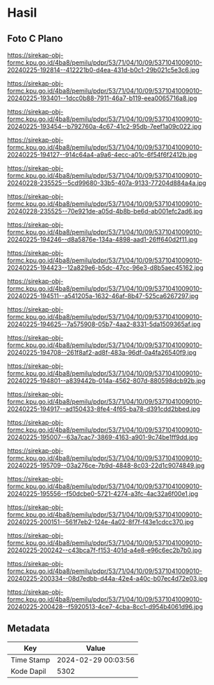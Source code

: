 # Hasil

## Foto C Plano

https://sirekap-obj-formc.kpu.go.id/4ba8/pemilu/pdpr/53/71/04/10/09/5371041009010-20240225-192814--412221b0-d4ea-431d-b0c1-29b021c5e3c6.jpg

https://sirekap-obj-formc.kpu.go.id/4ba8/pemilu/pdpr/53/71/04/10/09/5371041009010-20240225-193401--1dcc0b88-7911-46a7-b119-eea0065716a8.jpg

https://sirekap-obj-formc.kpu.go.id/4ba8/pemilu/pdpr/53/71/04/10/09/5371041009010-20240225-193454--b792760a-4c67-41c2-95db-7eef1a09c022.jpg

https://sirekap-obj-formc.kpu.go.id/4ba8/pemilu/pdpr/53/71/04/10/09/5371041009010-20240225-194127--914c64a4-a9a6-4ecc-a01c-6f54f6f2412b.jpg

https://sirekap-obj-formc.kpu.go.id/4ba8/pemilu/pdpr/53/71/04/10/09/5371041009010-20240228-235525--5cd99680-33b5-407a-9133-77204d884a4a.jpg

https://sirekap-obj-formc.kpu.go.id/4ba8/pemilu/pdpr/53/71/04/10/09/5371041009010-20240228-235525--70e921de-a05d-4b8b-be6d-ab001efc2ad6.jpg

https://sirekap-obj-formc.kpu.go.id/4ba8/pemilu/pdpr/53/71/04/10/09/5371041009010-20240225-194246--d8a5876e-134a-4898-aad1-26ff640d2f11.jpg

https://sirekap-obj-formc.kpu.go.id/4ba8/pemilu/pdpr/53/71/04/10/09/5371041009010-20240225-194423--12a829e6-b5dc-47cc-96e3-d8b5aec45162.jpg

https://sirekap-obj-formc.kpu.go.id/4ba8/pemilu/pdpr/53/71/04/10/09/5371041009010-20240225-194511--a541205a-1632-46af-8b47-525ca6267297.jpg

https://sirekap-obj-formc.kpu.go.id/4ba8/pemilu/pdpr/53/71/04/10/09/5371041009010-20240225-194625--7a575908-05b7-4aa2-8331-5da1509365af.jpg

https://sirekap-obj-formc.kpu.go.id/4ba8/pemilu/pdpr/53/71/04/10/09/5371041009010-20240225-194708--261f8af2-ad8f-483a-96df-0a4fa26540f9.jpg

https://sirekap-obj-formc.kpu.go.id/4ba8/pemilu/pdpr/53/71/04/10/09/5371041009010-20240225-194801--a839442b-014a-4562-807d-880598dcb92b.jpg

https://sirekap-obj-formc.kpu.go.id/4ba8/pemilu/pdpr/53/71/04/10/09/5371041009010-20240225-194917--ad150433-8fe4-4f65-ba78-d391cdd2bbed.jpg

https://sirekap-obj-formc.kpu.go.id/4ba8/pemilu/pdpr/53/71/04/10/09/5371041009010-20240225-195007--63a7cac7-3869-4163-a901-9c74be1ff9dd.jpg

https://sirekap-obj-formc.kpu.go.id/4ba8/pemilu/pdpr/53/71/04/10/09/5371041009010-20240225-195709--03a276ce-7b9d-4848-8c03-22d1c9074849.jpg

https://sirekap-obj-formc.kpu.go.id/4ba8/pemilu/pdpr/53/71/04/10/09/5371041009010-20240225-195556--f50dcbe0-5721-4274-a3fc-4ac32a6f00e1.jpg

https://sirekap-obj-formc.kpu.go.id/4ba8/pemilu/pdpr/53/71/04/10/09/5371041009010-20240225-200151--561f7eb2-124e-4a02-8f7f-f43e1cdcc370.jpg

https://sirekap-obj-formc.kpu.go.id/4ba8/pemilu/pdpr/53/71/04/10/09/5371041009010-20240225-200242--c43bca7f-f153-401d-a4e8-e96c6ec2b7b0.jpg

https://sirekap-obj-formc.kpu.go.id/4ba8/pemilu/pdpr/53/71/04/10/09/5371041009010-20240225-200334--08d7edbb-d44a-42e4-a40c-b07ec4d72e03.jpg

https://sirekap-obj-formc.kpu.go.id/4ba8/pemilu/pdpr/53/71/04/10/09/5371041009010-20240225-200428--f5920513-4ce7-4cba-8cc1-d954b4061d96.jpg


## Metadata

| Key        | Value               |
| ---------- | ------------------- |
| Time Stamp | 2024-02-29 00:03:56 |
| Kode Dapil | 5302                |



